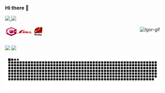 ### Hi there 👋

<div>
  <a href="https://github.com/igorbpsimoes">
  <img height="180em" src="https://github-readme-stats.vercel.app/api?username=igorbpsimoes&show_icons=true&include_all_commits=true&count_private=true&theme=tokyonight"/>
  <img height="180em" src="https://github-readme-stats.vercel.app/api/top-langs/?username=igorbpsimoes&layout=compact&langs_count=7&theme=tokyonight&hide=C"/>
</div>

<div style="display: inline_block"><br>
  <img align="center" alt="Igor-c++" height="30" width="40"src="https://raw.githubusercontent.com/devicons/devicon/master/icons/cplusplus/cplusplus-original.svg"/>
  <img align="center" at="Igor-rails" height="30" width="40" src="https://raw.githubusercontent.com/devicons/devicon/master/icons/rails/rails-plain-wordmark.svg"/>
  <img align="center" at="Igor-ruby" height="30" width="40" src="https://raw.githubusercontent.com/devicons/devicon/master/icons/ruby/ruby-original-wordmark.svg"/>
  <img align="right" alt="Igor-gif" src="https://cdn.discordapp.com/attachments/176860540939927552/877670845126946896/allmight2_1_1.gif"/> 
</div>

##
<div> 
  <a href = "mailto:igorsimoes11.06@gmail.com"><img src="https://img.shields.io/badge/Gmail-D14836?style=for-the-badge&logo=gmail&logoColor=white" target="_blank"></a>
  <a href = "https://www.linkedin.com/in/igorbpsimoes/"><img src="https://img.shields.io/badge/LinkedIn-0077B5?style=for-the-badge&logo=linkedin&logoColor=white" target="_blank"></a>
</div>
  
![Snake animation](https://github.com/igorbpsimoes/igorbpsimoes/blob/output/github-contribution-grid-snake.svg)

